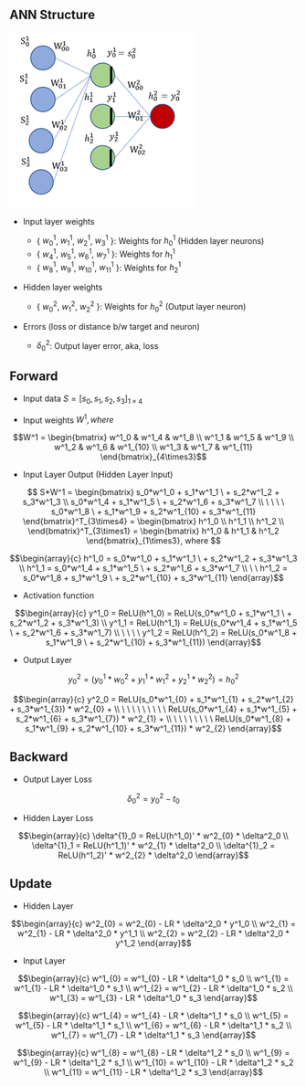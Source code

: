 ## ANN Structure
![ANN Structure](ANN.png)

* Input layer weights
  * { $w^1_0$, $w^1_1$, $w^1_2$, $w^1_3$ }: Weights for $h^1_0$ (Hidden layer neurons)
  * { $w^1_4$, $w^1_5$, $w^1_6$, $w^1_7$ }: Weights for $h^1_1$
  * { $w^1_8$, $w^1_9$, $w^1_{10}$, $w^1_{11}$ }: Weights for $h^1_2$

* Hidden layer weights
  * { $w^2_0$, $w^2_1$, $w^2_2$ }: Weights for $h^2_0$ (Output layer neuron)

* Errors (loss or distance b/w target and neuron)
  * $\delta^2_0$: Output layer error, aka, loss

## Forward
* Input data $S = [s_0,s_1,s_2,s_3]_{1\times4}$

* Input weights $W^1, where$

```math
W^1 = 
\begin{bmatrix}
w^1_0 & w^1_4 & w^1_8    \\
w^1_1 & w^1_5 & w^1_9    \\
w^1_2 & w^1_6 & w^1_{10} \\
w^1_3 & w^1_7 & w^1_{11}
\end{bmatrix}_{4\times3}
```

* Input Layer Output (Hidden Layer Input)

```math
 S*W^1 = 
\begin{bmatrix}
        s_0*w^1_0 + s_1*w^1_1 \ + s_2*w^1_2 + s_3*w^1_3   \\  
        s_0*w^1_4 + s_1*w^1_5 \ + s_2*w^1_6 + s_3*w^1_7   \\
\ \ \ \ s_0*w^1_8   \ + s_1*w^1_9 + s_2*w^1_{10} + s_3*w^1_{11}  \end{bmatrix}^T_{3\times4} = 
    \begin{bmatrix} 
    h^1_0 \\
    h^1_1 \\ 
    h^1_2 \\
    \end{bmatrix}^T_{3\times1} = 
        \begin{bmatrix} 
        h^1_0 & h^1_1 & h^1_2
        \end{bmatrix}_{1\times3}, where 
```

```math
\begin{array}{c}
h^1_0 = s_0*w^1_0 + s_1*w^1_1 \ + s_2*w^1_2 + s_3*w^1_3 \\
    h^1_1 = s_0*w^1_4 + s_1*w^1_5 \ + s_2*w^1_6 + s_3*w^1_7 \\
\ \ h^1_2 = s_0*w^1_8 + s_1*w^1_9 \ + s_2*w^1_{10} + s_3*w^1_{11} 
\end{array}
```

* Activation function

```math
\begin{array}{c}
        y^1_0 = ReLU(h^1_0) = ReLU(s_0*w^1_0 + s_1*w^1_1 \ + s_2*w^1_2 + s_3*w^1_3) \\
        y^1_1 = ReLU(h^1_1) = ReLU(s_0*w^1_4 + s_1*w^1_5 \ + s_2*w^1_6 + s_3*w^1_7)  \\
\ \ \ \ y^1_2 = ReLU(h^1_2) = ReLU(s_0*w^1_8 + s_1*w^1_9 \ + s_2*w^1_{10} + s_3*w^1_{11})
\end{array}
```

* Output Layer

```math 
y^2_0 = (y^1_0*w^2_{0} + y^1_1*w^2_{1} + y^1_2*w^2_{2}) = h^2_0 
```

```math
\begin{array}{c}
y^2_0 = ReLU(s_0*w^1_{0} + s_1*w^1_{1} + s_2*w^1_{2}  + s_3*w^1_{3})  * w^2_{0} +  \\
\ \ \ \ \ \ \ \ \ ReLU(s_0*w^1_{4} + s_1*w^1_{5} + s_2*w^1_{6}  + s_3*w^1_{7})  * w^2_{1} +  \\
\ \ \ \ \ \ \ \ ReLU(s_0*w^1_{8} + s_1*w^1_{9} + s_2*w^1_{10} + s_3*w^1_{11}) * w^2_{2} 
\end{array}
```

## Backward
* Output Layer Loss

$$  \delta^2_0 = y^2_0 - t_0 $$

* Hidden Layer Loss

```math
\begin{array}{c}
    \delta^{1}_0 = ReLU(h^1_0)' * w^2_{0} * \delta^2_0 \\
    \delta^{1}_1 = ReLU(h^1_1)' * w^2_{1} * \delta^2_0 \\
    \delta^{1}_2 = ReLU(h^1_2)' * w^2_{2} * \delta^2_0 
\end{array}
```

## Update
* Hidden Layer

```math
\begin{array}{c}
    w^2_{0} = w^2_{0} - LR * \delta^2_0 * y^1_0 \\
    w^2_{1} = w^2_{1} - LR * \delta^2_0 * y^1_1 \\
    w^2_{2} = w^2_{2} - LR * \delta^2_0 * y^1_2  
\end{array}
```

* Input Layer

```math
\begin{array}{c}
    w^1_{0} = w^1_{0} - LR * \delta^1_0 * s_0 \\
    w^1_{1} = w^1_{1} - LR * \delta^1_0 * s_1 \\
    w^1_{2} = w^1_{2} - LR * \delta^1_0 * s_2 \\
    w^1_{3} = w^1_{3} - LR * \delta^1_0 * s_3  
\end{array}
```

```math
\begin{array}{c}
    w^1_{4} = w^1_{4} - LR * \delta^1_1 * s_0 \\
    w^1_{5} = w^1_{5} - LR * \delta^1_1 * s_1 \\
    w^1_{6} = w^1_{6} - LR * \delta^1_1 * s_2 \\
    w^1_{7} = w^1_{7} - LR * \delta^1_1 * s_3  
\end{array}
```

```math
\begin{array}{c}
    w^1_{8}  = w^1_{8}  - LR * \delta^1_2 * s_0 \\
    w^1_{9}  = w^1_{9}  - LR * \delta^1_2 * s_1 \\
    w^1_{10} = w^1_{10} - LR * \delta^1_2 * s_2 \\
    w^1_{11} = w^1_{11} - LR * \delta^1_2 * s_3 
\end{array}
```

